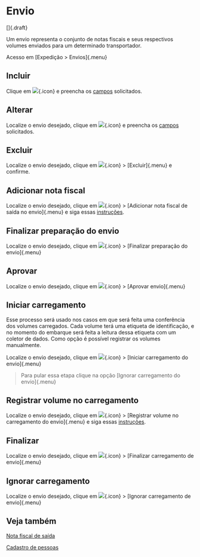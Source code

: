 # Envio

[]{.draft}

Um envio representa o conjunto de notas fiscais e seus respectivos volumes enviados para um determinado transportador.

Acesso em [Expedição > Envios]{.menu}

## Incluir

Clique em ![](https://static.zenerp.app.br/icons/action-create.svg){.icon} e preencha os [campos](shipment-edit) solicitados.

## Alterar

Localize o envio desejado, clique em ![](https://static.zenerp.app.br/icons/action-update.svg){.icon} e preencha os [campos](shipment-edit) solicitados.

## Excluir

Localize o envio desejado, clique em ![](https://static.zenerp.app.br/icons/action-more-tr.svg){.icon} > [Excluir]{.menu} e confirme.

## Adicionar nota fiscal

Localize o envio desejado, clique em ![](https://static.zenerp.app.br/icons/action-forward.svg){.icon} > [Adicionar nota fiscal de saída no envio]{.menu} e siga essas [instruções](shipmentOpOutgoingInvoiceBind).

## Finalizar preparação do envio

Localize o envio desejado, clique em ![](https://static.zenerp.app.br/icons/action-forward.svg){.icon} > [Finalizar preparação do envio]{.menu}

## Aprovar

Localize o envio desejado, clique em ![](https://static.zenerp.app.br/icons/action-forward.svg){.icon} > [Aprovar envio]{.menu}

## Iniciar carregamento

Esse processo será usado nos casos em que será feita uma conferência dos volumes carregados. Cada volume terá uma etiqueta de identificação, e no momento do embarque será feita a leitura dessa etiqueta com um coletor de dados. Como opção é possível registrar os volumes manualmente.

Localize o envio desejado, clique em ![](https://static.zenerp.app.br/icons/action-forward.svg){.icon} > [Iniciar carregamento do envio]{.menu}

>Para pular essa etapa clique na opção [Ignorar carregamento do envio]{.menu}

## Registrar volume no carregamento

Localize o envio desejado, clique em ![](https://static.zenerp.app.br/icons/action-forward.svg){.icon} > [Registrar volume no carregamento do envio]{.menu} e siga essas [instruções](shipmentOpVolumeLoad).

## Finalizar

Localize o envio desejado, clique em ![](https://static.zenerp.app.br/icons/action-forward.svg){.icon} > [Finalizar carregamento de envio]{.menu}

## Ignorar carregamento

Localize o envio desejado, clique em ![](https://static.zenerp.app.br/icons/action-forward.svg){.icon} > [Ignorar carregamento de envio]{.menu}

## Veja também

[Nota fiscal de saída](/fiscal/outgoingInvoice/outgoingInvoice)

[Cadastro de pessoas](/catalog/person/person)